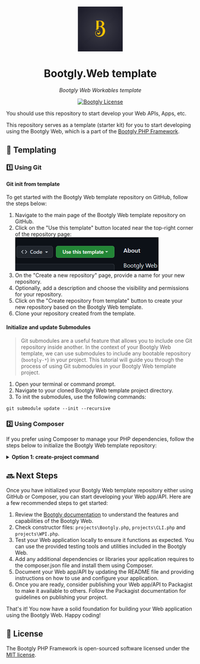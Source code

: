 <p align="center">
  <img src="https://github.com/bootgly/.github/raw/main/favicon-temp1-128.png" alt="bootgly-logo" width="120px" height="120px"/>
</p>
<h1 align="center">Bootgly.Web template</h1>
<p align="center">
  <i>Bootgly Web Workables template</i>
</p>
<p align="center">
  <a href="https://packagist.org/packages/bootgly/bootgly">
    <img alt="Bootgly License" src="https://img.shields.io/github/license/bootgly/bootgly"/>
  </a>
</p>

You should use this repository to start develop your Web APIs, Apps, etc.

This repository serves as a template (starter kit) for you to start developing using the Bootgly Web, which is a part of the [Bootgly PHP Framework][BOOTGLY_PHP_FRAMEWORK].

## 🧩 Templating

### 1️⃣ Using Git

#### Git init from template

To get started with the Bootgly Web template repository on GitHub, follow the steps below:

1. Navigate to the main page of the Bootgly Web template repository on GitHub.
2. Click on the "Use this template" button located near the top-right corner of the repository page:
![Click on the "Use this template"](https://github.com/bootgly/.github/raw/main/screenshots/bootgly-php-framework/Bootgly.Web-template.png)
3. On the "Create a new repository" page, provide a name for your new repository.
4. Optionally, add a description and choose the visibility and permissions for your repository.
5. Click on the "Create repository from template" button to create your new repository based on the Bootgly Web template.
6. Clone your repository created from the template.

#### Initialize and update Submodules

> Git submodules are a useful feature that allows you to include one Git repository inside another. In the context of your Bootgly Web template, we can use submodules to include any bootable repository (`bootgly-*`) in your project. This tutorial will guide you through the process of using Git submodules in your Bootgly Web template project.

1. Open your terminal or command prompt.
2. Navigate to your cloned Bootgly Web template project directory.
3. To init the submodules, use the following commands:

```
git submodule update --init --recursive
```

### 2️⃣ Using Composer

If you prefer using Composer to manage your PHP dependencies, follow the steps below to initialize the Bootgly Web template repository:

<details>
  <summary><b>Option 1: create-project command</b></summary>

  To create a new project using the Bootgly Web template and Composer's create-project command, follow these steps:

  1. Open your terminal or command prompt.
  2. Run the following command to create a new project based on the Bootgly Web template:

  ```
  composer create-project bootgly/bootgly.web bootgly.web
  ```

  Replace `bootgly.web` with the desired name of your project directory.

  **Composer will download the Bootgly Web template and its dependencies, and create the project structure for you.**
</details>

<!--
#### Option 2 - package init

1. Open your terminal or command prompt.
2. Create a new directory for your project and navigate to it:

```
mkdir my-bootgly-web-app
cd my-bootgly-web-app
```

3. Initialize a new Composer project within your directory:

```
composer init
```

4. When prompted, provide the necessary information for your project such as package name, description, author, etc.
5. After completing the initialization, open the composer.json file in a text editor.
6. Under the require section, add the following line to include the Bootgly Web template as a dependency:

```json
"require": {
   "bootgly/bootgly.web": "1.0.0"
}
```

7. Save the changes to the composer.json file.
8. Run the following command to install the Bootgly Web template and its dependencies:

```
composer install
```
-->
## 🔜 Next Steps

Once you have initialized your Bootgly Web template repository either using GitHub or Composer, you can start developing your Web app/API. Here are a few recommended steps to get started:

1. Review the [Bootgly documentation][BOOTGLY_DOCS] to understand the features and capabilities of the Bootgly Web.
2. Check constructor files: `projects\Bootgly.php`, `projects\CLI.php` and `projects\WPI.php`.
3. Test your Web application locally to ensure it functions as expected. You can use the provided testing tools and utilities included in the Bootgly Web.
4. Add any additional dependencies or libraries your application requires to the composer.json file and install them using Composer.
5. Document your Web app/API by updating the README file and providing instructions on how to use and configure your application.
6. Once you are ready, consider publishing your Web app/API to Packagist to make it available to others. Follow the Packagist documentation for guidelines on publishing your project.

That's it! You now have a solid foundation for building your Web application using the Bootgly Web. Happy coding!

## 📃 License

The Bootgly PHP Framework is open-sourced software licensed under the [MIT license][MIT_LICENSE].

<!-- Links -->
[BOOTGLY_DOCS]: https://docs.bootgly.com
[BOOTGLY_PHP_FRAMEWORK]: https://github.com/bootgly/bootgly
[MIT_LICENSE]: https://opensource.org/licenses/MIT

